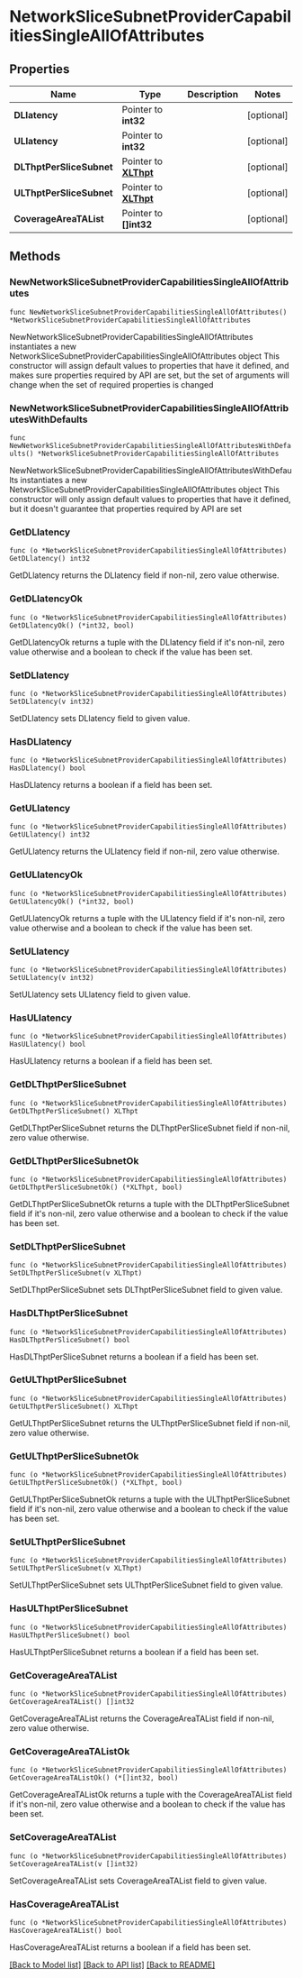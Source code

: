 # NetworkSliceSubnetProviderCapabilitiesSingleAllOfAttributes

## Properties

Name | Type | Description | Notes
------------ | ------------- | ------------- | -------------
**DLlatency** | Pointer to **int32** |  | [optional] 
**ULlatency** | Pointer to **int32** |  | [optional] 
**DLThptPerSliceSubnet** | Pointer to [**XLThpt**](XLThpt.md) |  | [optional] 
**ULThptPerSliceSubnet** | Pointer to [**XLThpt**](XLThpt.md) |  | [optional] 
**CoverageAreaTAList** | Pointer to **[]int32** |  | [optional] 

## Methods

### NewNetworkSliceSubnetProviderCapabilitiesSingleAllOfAttributes

`func NewNetworkSliceSubnetProviderCapabilitiesSingleAllOfAttributes() *NetworkSliceSubnetProviderCapabilitiesSingleAllOfAttributes`

NewNetworkSliceSubnetProviderCapabilitiesSingleAllOfAttributes instantiates a new NetworkSliceSubnetProviderCapabilitiesSingleAllOfAttributes object
This constructor will assign default values to properties that have it defined,
and makes sure properties required by API are set, but the set of arguments
will change when the set of required properties is changed

### NewNetworkSliceSubnetProviderCapabilitiesSingleAllOfAttributesWithDefaults

`func NewNetworkSliceSubnetProviderCapabilitiesSingleAllOfAttributesWithDefaults() *NetworkSliceSubnetProviderCapabilitiesSingleAllOfAttributes`

NewNetworkSliceSubnetProviderCapabilitiesSingleAllOfAttributesWithDefaults instantiates a new NetworkSliceSubnetProviderCapabilitiesSingleAllOfAttributes object
This constructor will only assign default values to properties that have it defined,
but it doesn't guarantee that properties required by API are set

### GetDLlatency

`func (o *NetworkSliceSubnetProviderCapabilitiesSingleAllOfAttributes) GetDLlatency() int32`

GetDLlatency returns the DLlatency field if non-nil, zero value otherwise.

### GetDLlatencyOk

`func (o *NetworkSliceSubnetProviderCapabilitiesSingleAllOfAttributes) GetDLlatencyOk() (*int32, bool)`

GetDLlatencyOk returns a tuple with the DLlatency field if it's non-nil, zero value otherwise
and a boolean to check if the value has been set.

### SetDLlatency

`func (o *NetworkSliceSubnetProviderCapabilitiesSingleAllOfAttributes) SetDLlatency(v int32)`

SetDLlatency sets DLlatency field to given value.

### HasDLlatency

`func (o *NetworkSliceSubnetProviderCapabilitiesSingleAllOfAttributes) HasDLlatency() bool`

HasDLlatency returns a boolean if a field has been set.

### GetULlatency

`func (o *NetworkSliceSubnetProviderCapabilitiesSingleAllOfAttributes) GetULlatency() int32`

GetULlatency returns the ULlatency field if non-nil, zero value otherwise.

### GetULlatencyOk

`func (o *NetworkSliceSubnetProviderCapabilitiesSingleAllOfAttributes) GetULlatencyOk() (*int32, bool)`

GetULlatencyOk returns a tuple with the ULlatency field if it's non-nil, zero value otherwise
and a boolean to check if the value has been set.

### SetULlatency

`func (o *NetworkSliceSubnetProviderCapabilitiesSingleAllOfAttributes) SetULlatency(v int32)`

SetULlatency sets ULlatency field to given value.

### HasULlatency

`func (o *NetworkSliceSubnetProviderCapabilitiesSingleAllOfAttributes) HasULlatency() bool`

HasULlatency returns a boolean if a field has been set.

### GetDLThptPerSliceSubnet

`func (o *NetworkSliceSubnetProviderCapabilitiesSingleAllOfAttributes) GetDLThptPerSliceSubnet() XLThpt`

GetDLThptPerSliceSubnet returns the DLThptPerSliceSubnet field if non-nil, zero value otherwise.

### GetDLThptPerSliceSubnetOk

`func (o *NetworkSliceSubnetProviderCapabilitiesSingleAllOfAttributes) GetDLThptPerSliceSubnetOk() (*XLThpt, bool)`

GetDLThptPerSliceSubnetOk returns a tuple with the DLThptPerSliceSubnet field if it's non-nil, zero value otherwise
and a boolean to check if the value has been set.

### SetDLThptPerSliceSubnet

`func (o *NetworkSliceSubnetProviderCapabilitiesSingleAllOfAttributes) SetDLThptPerSliceSubnet(v XLThpt)`

SetDLThptPerSliceSubnet sets DLThptPerSliceSubnet field to given value.

### HasDLThptPerSliceSubnet

`func (o *NetworkSliceSubnetProviderCapabilitiesSingleAllOfAttributes) HasDLThptPerSliceSubnet() bool`

HasDLThptPerSliceSubnet returns a boolean if a field has been set.

### GetULThptPerSliceSubnet

`func (o *NetworkSliceSubnetProviderCapabilitiesSingleAllOfAttributes) GetULThptPerSliceSubnet() XLThpt`

GetULThptPerSliceSubnet returns the ULThptPerSliceSubnet field if non-nil, zero value otherwise.

### GetULThptPerSliceSubnetOk

`func (o *NetworkSliceSubnetProviderCapabilitiesSingleAllOfAttributes) GetULThptPerSliceSubnetOk() (*XLThpt, bool)`

GetULThptPerSliceSubnetOk returns a tuple with the ULThptPerSliceSubnet field if it's non-nil, zero value otherwise
and a boolean to check if the value has been set.

### SetULThptPerSliceSubnet

`func (o *NetworkSliceSubnetProviderCapabilitiesSingleAllOfAttributes) SetULThptPerSliceSubnet(v XLThpt)`

SetULThptPerSliceSubnet sets ULThptPerSliceSubnet field to given value.

### HasULThptPerSliceSubnet

`func (o *NetworkSliceSubnetProviderCapabilitiesSingleAllOfAttributes) HasULThptPerSliceSubnet() bool`

HasULThptPerSliceSubnet returns a boolean if a field has been set.

### GetCoverageAreaTAList

`func (o *NetworkSliceSubnetProviderCapabilitiesSingleAllOfAttributes) GetCoverageAreaTAList() []int32`

GetCoverageAreaTAList returns the CoverageAreaTAList field if non-nil, zero value otherwise.

### GetCoverageAreaTAListOk

`func (o *NetworkSliceSubnetProviderCapabilitiesSingleAllOfAttributes) GetCoverageAreaTAListOk() (*[]int32, bool)`

GetCoverageAreaTAListOk returns a tuple with the CoverageAreaTAList field if it's non-nil, zero value otherwise
and a boolean to check if the value has been set.

### SetCoverageAreaTAList

`func (o *NetworkSliceSubnetProviderCapabilitiesSingleAllOfAttributes) SetCoverageAreaTAList(v []int32)`

SetCoverageAreaTAList sets CoverageAreaTAList field to given value.

### HasCoverageAreaTAList

`func (o *NetworkSliceSubnetProviderCapabilitiesSingleAllOfAttributes) HasCoverageAreaTAList() bool`

HasCoverageAreaTAList returns a boolean if a field has been set.


[[Back to Model list]](../README.md#documentation-for-models) [[Back to API list]](../README.md#documentation-for-api-endpoints) [[Back to README]](../README.md)


